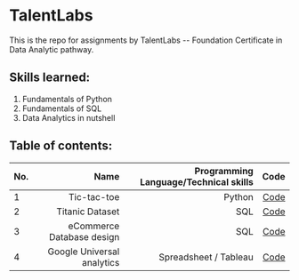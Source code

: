 # TalentLabs
This is the repo for assignments by TalentLabs -- Foundation Certificate in Data Analytic pathway.

## Skills learned:
1. Fundamentals of Python
2. Fundamentals of SQL
3. Data Analytics in nutshell

## Table of contents:
| No.  | Name  | Programming Language/Technical skills | Code  |
| ---  | ----: | ----: | ---:  |
| 1 | Tic-tac-toe | Python | [Code](https://github.com/jjean95/TalentLabs/tree/main/Python/Tic-Tac-Toe)|  
| 2 | Titanic Dataset | SQL | [Code](https://github.com/jjean95/TalentLabs/blob/main/SQL/Titanic/sql_titanic_in_py.ipynb)|  
| 3 | eCommerce Database design | SQL | [Code](https://)|  
| 4 | Google Universal analytics | Spreadsheet / Tableau | [Code](https://public.tableau.com/views/GoogleAnalyticsUS2021/Dashboard1?:language=en-US&:display_count=n&:origin=viz_share_link)|  


